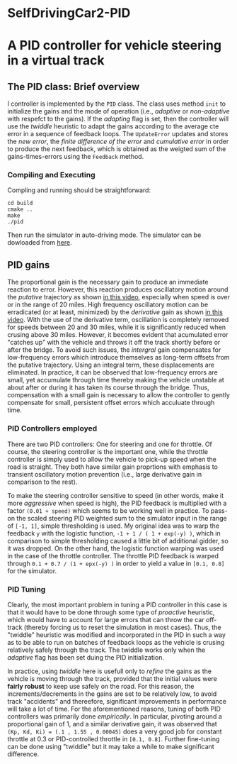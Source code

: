 # SelfDrivingCar2-PID

# A PID controller for vehicle steering in a virtual track

## The PID class: Brief overview
I controller is implemented by the `PID` class. The class uses method `init` to initialize the gains and the mode of operation (i.e., _adaptive_ or _non-adaptive_ with respefct to the gains). If the _adapting_ flag is set, then the controller will use the _twiddle_ heuristic to adapt the gains according to the average cte error in a sequence of feedback loops. The `UpdateError` updates and stores the _new error_, the _finite difference of the error_ and _cumulative error_ in order to produce the next feedback, which is obtained as the weigted sum of the gains-times-errors using the `Feedback` method.

### Compiling and Executing
Compling and running should be straightforward:
```
cd build
cmake ..
make
./pid
```
Then run the simulator in auto-driving mode. The simulator can be dowloaded from [here](https://github.com/udacity/CarND-PID-Control-Project/releases).

## PID gains
The proportional gain is the necessary gain to produce an immediate reaction to error. However, this reaction produces oscillatory motion around the _putative_ trajectory as shown [in this video](https://1drv.ms/u/s!AtmapBHRVgqWgWAip2EykUtDHrOU), especially when speed is over or in the range of 20 miles. High frequency oscillatory motion can be erradicated (or at least, minimized) by the _derivative_ gain as shown [in this video](https://1drv.ms/u/s!AtmapBHRVgqWgV_X7BhqyduXWsy1). With the use of the derivative term, oscillation is completely removed for speeds between 20 and 30 miles, while it is significantly reduced when crusing above 30 miles. However, it becomes evident that acumulated error "catches up" with the vehicle and throws it off the track shortly before or after the bridge. To avoid such issues, the _intergral_ gain compensates for low-frequency errors which introduce themselves as long-term offsets from the putative trajectory. Using an integral term, these displacements are eliminated. In practice, it can be observed that low-frequency errors are small, yet accumulate through time thereby making the vehicle unstable at about after or during it has taken its course through the bridge. Thus, compensation with a small gain is necessary to allow the controller to gently compensate for small, persistent offset errors which acculuate through time.

### PID Controllers employed
There are two PID controllers: One for steering and one for throttle. Of course, the steering controller is the important one, while the throttle controller is simply used to allow the vehicle to pick-up speed when the road is straight. They both have similar gain proprtions with emphasis to transient oscillatory motion prevention (i.e., large derivative gain in comparison to the rest).

To make the steering controller sensitive to speed (in other words, make it more _aggressive_ when speed is high), the PID feedback is multiplied with a factor `(0.01 + speed)` which seems to be working well in practice. To pass-on the scaled steering PID weighted sum to the simulator input in the range of `[-1, 1]`, simple thresholding is used. My original idea was to warp the feedback `y` with the logistic function, `-1 + 1 / ( 1 + exp(-y) )`, which in comparison to simple thresholding caused a little bit of additional gidder, so it was dropped. On the other hand, the logistic function warping was used in the case of the throttle controller. The throttle PID feedback is warped through `0.1 + 0.7 / (1 + epx(-y) )` in order to yield a value in `[0.1, 0.8]` for the simulator.  

### PID Tuning
Clearly, the most important problem in tuning a PID controller in this case is that it would have to be done through some type of _proactive_ heuristic, which would have to account for large errors that can throw the car off-track (thereby forcing us to reset the simulation in most cases). Thus, the "twiddle" heuristic was modified and incorporated in the PID in such a way as to be able to run on batches of feedback loops as the vehicle is crusing relatively safely through the track. The twiddle works only when the _adaptive_ flag has been set duing the PID initialization.

In practice, using _twiddle_ here is usefull only to _refine_ the gains as the vehicle is moving through the track, provided that the initial values were **fairly robust** to keep use safely on the road. For this reason, the increments/decrements in the gains are set to be relatively low, to avoid track "accidents" and thereefore, significant improvements in performance will take a lot of time. For the aforementioned reasons, tuning of both PID controllers was primarily done _empirically_. In particular, pivoting around a proportional gain of 1, and a similar derivative gain, it was observed that `(Kp, Kd, Ki) = (.1 , 1.55 , 0.00045)` does a very good job for constant throttle at 0.3 or PID-controlled throttle in `[0.1, 0.8]`. Further fine-tuning can be done using "twiddle" but it may take a while to make significant difference.     

